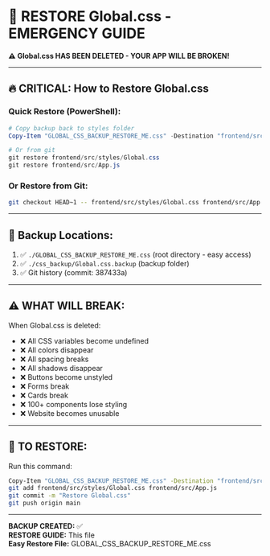 # 🚨 RESTORE Global.css - EMERGENCY GUIDE

**⚠️ Global.css HAS BEEN DELETED - YOUR APP WILL BE BROKEN!**

---

## 🔥 **CRITICAL: How to Restore Global.css**

### **Quick Restore (PowerShell):**
```powershell
# Copy backup back to styles folder
Copy-Item "GLOBAL_CSS_BACKUP_RESTORE_ME.css" -Destination "frontend/src/styles/Global.css"

# Or from git
git restore frontend/src/styles/Global.css
git restore frontend/src/App.js
```

### **Or Restore from Git:**
```bash
git checkout HEAD~1 -- frontend/src/styles/Global.css frontend/src/App.js
```

---

## 📍 **Backup Locations:**

1. ✅ `./GLOBAL_CSS_BACKUP_RESTORE_ME.css` (root directory - easy access)
2. ✅ `./css_backup/Global.css.backup` (backup folder)
3. ✅ Git history (commit: 387433a)

---

## ⚠️ **WHAT WILL BREAK:**

When Global.css is deleted:
- ❌ All CSS variables become undefined
- ❌ All colors disappear
- ❌ All spacing breaks
- ❌ All shadows disappear
- ❌ Buttons become unstyled
- ❌ Forms break
- ❌ Cards break
- ❌ 100+ components lose styling
- ❌ Website becomes unusable

---

## 🔧 **TO RESTORE:**

Run this command:
```bash
Copy-Item "GLOBAL_CSS_BACKUP_RESTORE_ME.css" -Destination "frontend/src/styles/Global.css"
git add frontend/src/styles/Global.css frontend/src/App.js
git commit -m "Restore Global.css"
git push origin main
```

---

**BACKUP CREATED:** ✅  
**RESTORE GUIDE:** This file  
**Easy Restore File:** GLOBAL_CSS_BACKUP_RESTORE_ME.css

